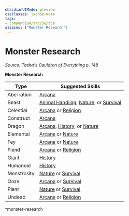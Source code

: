 ```yaml
---
obsidianUIMode: preview
cssclasses: json5e-note
tags:
- compendium/src/5e/tce
aliases: ["Monster Research"]
---
```

# Monster Research
*Source: Tasha's Cauldron of Everything p. 148* 

**Monster Research**

| Type | Suggested Skills |
|------|------------------|
| Aberration | [Arcana](rules/skills.md#Arcana) |
| Beast | [Animal Handling](rules/skills.md#Animal%20Handling), [Nature](rules/skills.md#Nature), or [Survival](rules/skills.md#Survival) |
| Celestial | [Arcana](rules/skills.md#Arcana) or [Religion](rules/skills.md#Religion) |
| Construct | [Arcana](rules/skills.md#Arcana) |
| Dragon | [Arcana](rules/skills.md#Arcana), [History](rules/skills.md#History), or [Nature](rules/skills.md#Nature) |
| Elemental | [Arcana](rules/skills.md#Arcana) or [Nature](rules/skills.md#Nature) |
| Fey | [Arcana](rules/skills.md#Arcana) or [Nature](rules/skills.md#Nature) |
| Fiend | [Arcana](rules/skills.md#Arcana) or [Religion](rules/skills.md#Religion) |
| Giant | [History](rules/skills.md#History) |
| Humanoid | [History](rules/skills.md#History) |
| Monstrosity | [Nature](rules/skills.md#Nature) or [Survival](rules/skills.md#Survival) |
| Ooze | [Arcana](rules/skills.md#Arcana) or [Survival](rules/skills.md#Survival) |
| Plant | [Nature](rules/skills.md#Nature) or [Survival](rules/skills.md#Survival) |
| Undead | [Arcana](rules/skills.md#Arcana) or [Religion](rules/skills.md#Religion) |
^monster-research